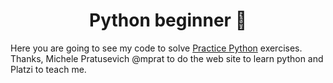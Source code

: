 # <center> Python beginner  :snake: </center>
Here you are going to see my code to solve [Practice Python](https://www.practicepython.org/ "Practice Python") exercises.
Thanks, Michele Pratusevich @mprat to do the web site to learn python and Platzi to teach me.
